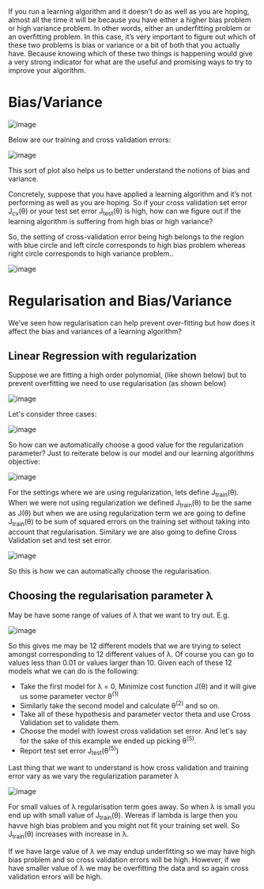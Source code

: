 If you run a learning algorithm and it doesn’t do as well as you are hoping, almost all the time it will be because you have either a higher bias problem or high variance problem. In other words, either an underfitting problem or an overfitting problem. In this case, it’s very important to figure out which of these two problems is bias or variance or a bit of both that you actually have. Because knowing which of these two things is happening would give a very strong indicator for what are the useful and promising ways to try to improve your algorithm.

# Bias/Variance

![image](https://github.com/vivekprm/coursera-ml/assets/2403660/f687a47f-3074-4d5c-b10a-640c267610ed)

Below are our training and cross validation errors:

![image](https://github.com/vivekprm/coursera-ml/assets/2403660/c61b4ac9-3f28-4dc2-9e12-51f38557ae80)

This sort of plot also helps us to better understand the notions of bias and variance.

Concretely, suppose that you have applied a learning algorithm and it’s not performing as well as you are hoping. So if your cross validation set error J<sub>cv</sub>(θ) or your test set error J<sub>test</sub>(θ) is high, how can we figure out if the learning algorithm is suffering from high bias or high variance?

So, the setting of cross-validation error being high belongs to the region with blue circle and left circle corresponds to high bias problem whereas right circle corresponds to high variance problem..

![image](https://github.com/vivekprm/coursera-ml/assets/2403660/62c5bb8b-99f7-4968-bf3d-4559c6b6d19f)

# Regularisation and Bias/Variance
We’ve seen how regularisation can help prevent over-fitting but how does it affect the bias and variances of a learning algorithm?

## Linear Regression with regularization
Suppose we are fitting a high order polynomial, (like shown below) but to prevent overfitting we need to use regularisation (as shown below)

![image](https://github.com/vivekprm/coursera-ml/assets/2403660/3906169a-df01-49cc-8ab0-80e2eca2cafd)

Let's consider three cases:

![image](https://github.com/vivekprm/coursera-ml/assets/2403660/b42ce76a-46f2-4f31-849b-2300fd0e9f1c)

So how can we automatically choose a good value for the regularization parameter?
Just to reiterate below is our model and our learning algorithms objective:

![image](https://github.com/vivekprm/coursera-ml/assets/2403660/26c8c7e2-ba60-464b-984a-8d8340f97b6e)

For the settings where we are using regularization, lets define J<sub>train</sub>(θ). When we were not using regularization we defined J<sub>train</sub>(θ) to be the same as J(θ) but when we are using regularization term we are going to define J<sub>train</sub>(θ) to be sum of squared errors on the training set without taking into account that regularisation. Similary we are also going to define Cross Validation set and test set error.

![image](https://github.com/vivekprm/coursera-ml/assets/2403660/ff02d130-3dd4-4444-9e0c-e4e3359e1049)

So this is how we can automatically choose the regularisation.

## Choosing the regularisation parameter λ
May be have some range of values of λ that we want to try out. E.g.

![image](https://github.com/vivekprm/coursera-ml/assets/2403660/af82759f-be8e-40a5-b6c1-e499003a59e1)

So this gives me may be 12 different models that we are trying to select amongst corresponding to 12 different values of λ. Of course you can go to values less than 0.01 or values larger than 10. Given each of these 12 models what we can do is the following:
- Take the first model for λ = 0, Minimize cost function J(θ) and it will give us some parameter vector θ<sup>(1)</sup>
- Similarly take the second model and calculate θ<sup>(2)</sup> and so on.
- Take all of these hypothesis and parameter vector theta and use Cross Validation set to validate them.
- Choose the model with lowest cross validation set error. And let's say for the sake of this example we ended up picking θ<sup>(5)</sup>.
- Report test set error  J<sub>test</sub>(θ<sup>(5)</sup>)

Last thing that we want to understand is how cross validation and training error vary as we vary the regularization parameter λ

![image](https://github.com/vivekprm/coursera-ml/assets/2403660/640dbaf4-e0ba-40ff-bc67-333d0a409fa6)

For small values of λ regularisation term goes away. So when λ is small you end up with small value of J<sub>train</sub>(θ). Wereas if lambda is large then you havve high bias problem and you might not fit your training set well. So J<sub>train</sub>(θ) increases with increase in λ.

If we have large value of λ we may endup underfitting so we may have high bias problem and so cross validation errors will be high. However, if we have smaller value of λ we may be overfitting the data and so again cross validation errors will be high.
